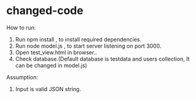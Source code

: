 # changed-code
How to run:
1. Run npm install , to install required dependencies.
2. Run node model.js , to start server listening on port 3000.
3. Open test_view.html in browser..
4. Check database.(Default database is testdata and users collection, It can be changed in model.js)

Assumption:
1. Input is valid JSON string.
